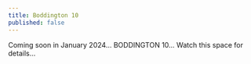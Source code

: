 ```yaml
---
title: Boddington 10
published: false
---
```


Coming soon in January 2024... BODDINGTON 10... Watch this space for details...
